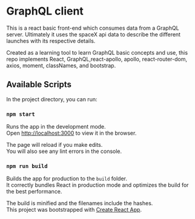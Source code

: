 # GraphQL client

This is a react basic front-end which consumes data from a GraphQL server. Ultimately it uses the spaceX api data to describe the different launches with its respective details. 

Created as a learning tool to learn GraphQL basic concepts and use, this repo implements React, GraphQL,react-apollo, apollo, react-router-dom, axios, moment, classNames, and bootstrap. 


## Available Scripts

In the project directory, you can run:

### `npm start`

Runs the app in the development mode.<br>
Open [http://localhost:3000](http://localhost:3000) to view it in the browser.

The page will reload if you make edits.<br>
You will also see any lint errors in the console.

### `npm run build`

Builds the app for production to the `build` folder.<br>
It correctly bundles React in production mode and optimizes the build for the best performance.

The build is minified and the filenames include the hashes.<br>
This project was bootstrapped with [Create React App](https://github.com/facebook/create-react-app).
